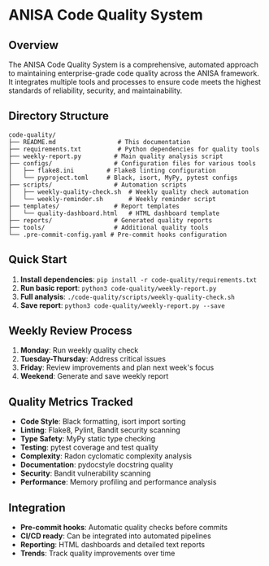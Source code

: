 # ANISA Code Quality System

## Overview
The ANISA Code Quality System is a comprehensive, automated approach to maintaining enterprise-grade code quality across the ANISA framework. It integrates multiple tools and processes to ensure code meets the highest standards of reliability, security, and maintainability.

## Directory Structure
```
code-quality/
├── README.md                 # This documentation
├── requirements.txt          # Python dependencies for quality tools
├── weekly-report.py         # Main quality analysis script
├── configs/                 # Configuration files for various tools
│   ├── flake8.ini         # Flake8 linting configuration
│   └── pyproject.toml     # Black, isort, MyPy, pytest configs
├── scripts/                 # Automation scripts
│   ├── weekly-quality-check.sh  # Weekly quality check automation
│   └── weekly-reminder.sh       # Weekly reminder script
├── templates/               # Report templates
│   └── quality-dashboard.html   # HTML dashboard template
├── reports/                 # Generated quality reports
├── tools/                   # Additional quality tools
└── .pre-commit-config.yaml # Pre-commit hooks configuration
```

## Quick Start
1. **Install dependencies**: `pip install -r code-quality/requirements.txt`
2. **Run basic report**: `python3 code-quality/weekly-report.py`
3. **Full analysis**: `./code-quality/scripts/weekly-quality-check.sh`
4. **Save report**: `python3 code-quality/weekly-report.py --save`

## Weekly Review Process
1. **Monday**: Run weekly quality check
2. **Tuesday-Thursday**: Address critical issues
3. **Friday**: Review improvements and plan next week's focus
4. **Weekend**: Generate and save weekly report

## Quality Metrics Tracked
- **Code Style**: Black formatting, isort import sorting
- **Linting**: Flake8, Pylint, Bandit security scanning
- **Type Safety**: MyPy static type checking
- **Testing**: pytest coverage and test quality
- **Complexity**: Radon cyclomatic complexity analysis
- **Documentation**: pydocstyle docstring quality
- **Security**: Bandit vulnerability scanning
- **Performance**: Memory profiling and performance analysis

## Integration
- **Pre-commit hooks**: Automatic quality checks before commits
- **CI/CD ready**: Can be integrated into automated pipelines
- **Reporting**: HTML dashboards and detailed text reports
- **Trends**: Track quality improvements over time
